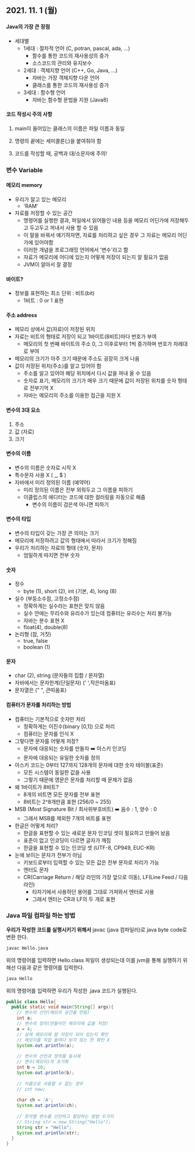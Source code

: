 ## 2021. 11. 1 (월)

#### Java의 가장 큰 장점

- 세대별
  - 1세대 : 절차적 언어 (C, potran, pascal, ada, ...)
    - 함수를 통한 코드의 재사용성의 증가
    - 소스코드의 관리와 유지보수
  - 2세대 : 객체지향 언어 (C++, Go, Java, ...)
    - 자바는 가장 객체지향 다운 언어
    - 클래스를 통한 코드의 재사용성 증가
  - 3세대 : 함수형 언어
    - 자바는 함수형 문법을 지원 (Java8)



#### 코드 작성시 주의 사항

1. main이 들어있는 클래스의 이름은 파일 이름과 동일

2. 명령의 끝에는 세미콜론(;)을 붙여줘야 함

3. 코드를 작성할 때, 공백과 대/소문자에 주의!



### 변수 Variable

#### 메모리 memory

- 우리가 알고 있는 메모리
  - 'RAM'
- 자료를 저장할 수 있는 공간
  - 명령어를 실행한 결과, 파일에서 읽어들인 내용 등을 메모리 어딘가에 저장해두고 두고두고 꺼내서 사용 할 수 있음
  - 이 말을 바꿔서 얘기하자면, 자료를 처리하고 싶은 경우 그 자료는 메모리 어딘가에 있어야함
  - 이러한 개념을 프로그래밍 언어에서 '변수'라고 함
  - 자료가 메모리에 어디에 있는지 어떻게 저장이 되는지 알 필요가 없음
  - JVM이 알아서 잘 결정

#### 바이트?

- 정보를 표현하는 최소 단위 : 비트(bit)
  - 1비트 : 0 or 1 표현

#### 주소 address

- 메모리 상에서 값(자료)이 저장된 위치
- 자료는 비트의 형태로 저장이 되고 1바이트(8비트)마다 번호가 부여
  - 메모리의 첫 번째 바이트의 주소 0, 그 이후로부터 1씩 증가하며 번호가 차례대로 부여
- 메모리의 크기가 아주 크기 때문에 주소도 굉장히 크게 나옴
- 값이 저장된 위치(주소)를 알고 있어야 함
  - 주소를 알고 있어야 해당 위치에서 다시 값을 꺼내 올 수 있음
  - 숫자로 표기, 메모리의 크기가 매우 크기 때문에 값이 저장된 위치를 숫자 형태로 전부기억 X
  - 자바는 메모리의 주소를 이용한 접근을 지원 X

#### 변수의 3대 요소

1. 주소
2. 값 (자료)
3. 크기

#### 변수의 이름

- 변수의 이름은 숫자로 시작 X
- 특수문자 사용 X ( _, $ )
- 자바에서 미리 정의된 이름 (예약어)
  - 미리 정의된 이름은 전부 외워두고 그 이름을 피하기
  - 이클립스의 에디터는 코드에 대한 컬러링을 자동으로 해줌
    - 변수의 이름이 검은색 아니면 피하기

#### 변수의 타입

- 변수의 타입이 갖는 가장 큰 의미는 크기
- 메모리에 저장하려고 값의 형태에서 따라서 크기가 정해짐
- 우리가 처리하는 자료의 형태 (숫자, 문자)
  - 엄밀하게 따지면 전부 숫자

#### 숫자

- 정수
  - byte (1), short (2), int (기본, 4), long (8)
- 실수 (부둥소수점, 고정소수점)
  - 정확하게는 실수라는 표현은 맞지 않음
  - 실수 안에는 무리수와 유리수가 있는데 컴퓨터는 유리수는 처리 불가능
  - 자바는 분수 표현 X
  - float(4), double(8)
- 논리형 (참, 거짓)
  - true, false
  - boolean (1)

#### 문자

- char (2), string (문자들의 집합 / 문자열)
- 자바에서는 문자한계(단일문자) (' ',작은따옴표)
- 문자열은 (" ", 큰따옴표)

#### 컴퓨터가 문자를 처리하는 방법

- 컴퓨터는 기본적으로 숫자만 처리
  - 정확하게는 이진수(binary [0,1]) 으로 처리
  - 컴퓨터는 문자를 인식 X
- 그렇다면 문자를 어떻게 저장?
  - 문자에 대응되는 숫자를 만들자 ➡️ 아스키 인코딩
  - 문자에 대응되는 유일한 숫자를 정의
- 아스키 코드는 0부터 127까지 128개의 문자에 대한 숫자 테이블(표준)
  - 모든 시스템이 동일한 값을 사용
  - 그렇기 때문에 영문은 문자를 처리할 때 문제가 없음
- 왜 1바이트가 8비트?
  - 8개의 비트면 모든 문자를 전부 표현
  - 8비트는 2^8개만큼 표현 (256/0 ~ 255)
- MSB (Most Signature Bit / 최사위부호비트) ➡️ 음수 : 1, 양수 : 0
  - 그래서 MSB를 제외한 7개의 비트를 표현
- 한글은 어떻게 처리?
  - 한글을 표현할 수 있는 새로운 문자 인코딩 셋이 필요하고 만들어 놨음
  - 표준이 없고 인코딩이 다르면 글자가 깨짐
  - 한글을 표현할 수 있는 인코딩 셋 (UTF-8, CP949, EUC-KR)
- 눈에 보이는 문자가 전부가 아님
  - 키보드로부터 입력할 수 있는 모든 값은 전부 문자로 처리가 가능
  - 엔터도 문자
  - CR(Carriage Return / 해당 라인의 가장 앞으로 이동), LF(Line Feed / 다음 라인)
    - 타자기에서 사용하던 용어를 그대로 가져와서 엔터로 사용
    - 그래서 엔터는 CR과 LF의 두 개로 표현



### Java 파일 컴파일 하는 방법

**우리가 작성한 코드를 실행시키기 위해서** javac (java 컴파일러)로 java byte code로 변환 한다.

```bash
javac Hello.java
```

위의 명령어를 입력하면 Hello.class 파일이 생성되는데 이를 jvm을 통해 실행하기 위해선 다음과 같은 명령어를 입력한다.

```bash
java Hello
```

위의 명령어를 입력하면 우리가 작성한 .java 코드가 실행된다.



```java
public class Hello{
  public static void main(String[] args){
    // 변수의 선언(메모리 공간을 만듬)
  	int a;
    // 변수의 정의(만들어진 메모리에 값을 저장)
    a = 4;
    // 실제 메모리에 잘 저장이 되어 있는지 확인
    // 메모리를 직접 들여다 보지 않는 한 확인 X
    System.out.println(a);
    
    // 변수의 선언과 정의를 동시에
    // 변수(메모리)의 초기화
    int b = 10;
    System.out.println(b);
    
    // 이름으로 사용할 수 없는 경우
    // int new;
    
    char ch = 'A';
    System.out.println(ch);
    
    // 문자열 변수를 선언하고 할당하는 방법 두가지
    // String str = new String("Hello");
    String str = "Hello";
    System.out.println(str);
  }
}
```


